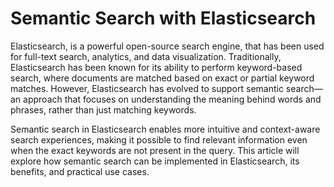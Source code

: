 # Semantic Search with Elasticsearch
Elasticsearch, is a powerful open-source search engine, that has been used for full-text search, analytics, and data visualization. Traditionally, Elasticsearch has been known for its ability to perform keyword-based search, where documents are matched based on exact or partial keyword matches. However, Elasticsearch has evolved to support semantic search—an approach that focuses on understanding the meaning behind words and phrases, rather than just matching keywords.

Semantic search in Elasticsearch enables more intuitive and context-aware search experiences, making it possible to find relevant information even when the exact keywords are not present in the query. This article will explore how semantic search can be implemented in Elasticsearch, its benefits, and practical use cases.